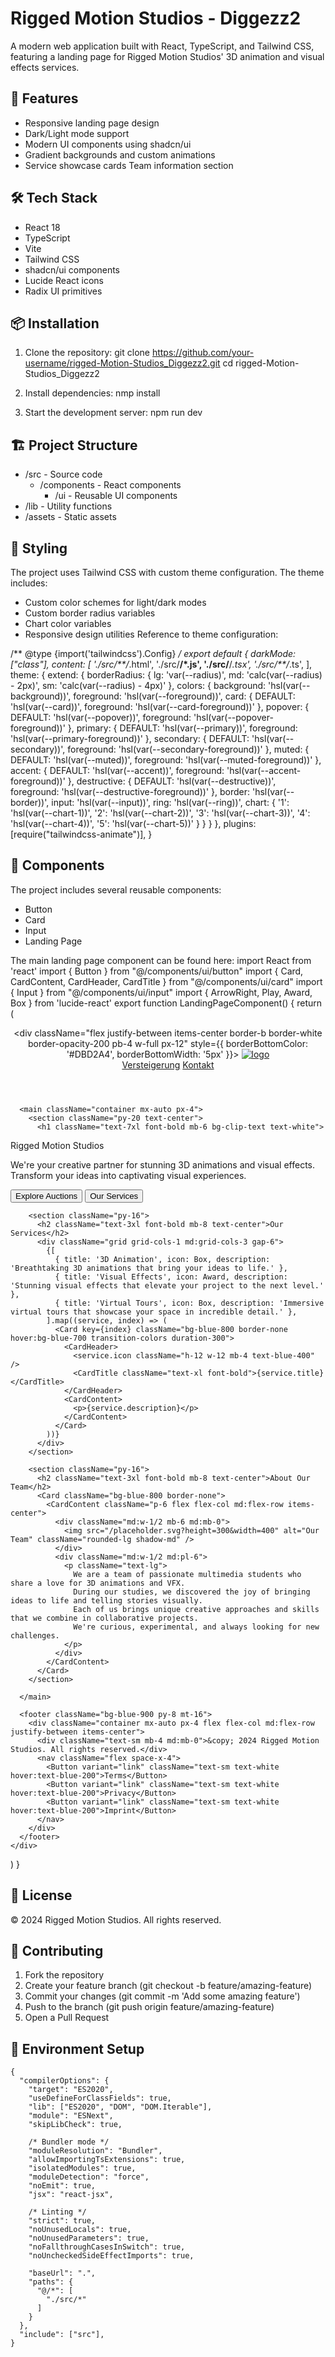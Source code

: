 # Rigged Motion Studios - Diggezz2

A modern web application built with React, TypeScript, and Tailwind CSS, featuring a landing page for Rigged Motion Studios' 3D animation and visual effects services.

## 🚀 Features

- Responsive landing page design
- Dark/Light mode support
- Modern UI components using shadcn/ui
- Gradient backgrounds and custom animations
- Service showcase cards
Team information section

## 🛠️ Tech Stack

- React 18
- TypeScript
- Vite
- Tailwind CSS
- shadcn/ui components
- Lucide React icons
- Radix UI primitives

## 📦 Installation

1. Clone the repository:
git clone <https://github.com/your-username/rigged-Motion-Studios_Diggezz2.git>
cd rigged-Motion-Studios_Diggezz2

2. Install dependencies:
nmp install

3. Start the development server:
npm run dev

## 🏗️ Project Structure

- /src - Source code
  - /components - React components
    - /ui - Reusable UI components
- /lib - Utility functions
- /assets - Static assets

## 🎨 Styling

The project uses Tailwind CSS with custom theme configuration. The theme includes:

- Custom color schemes for light/dark modes
- Custom border radius variables
- Chart color variables
- Responsive design utilities
Reference to theme configuration:

/** @type {import('tailwindcss').Config} */
export default {
    darkMode: ["class"],
    content: [
   './src/**/*.html',
   './src/**/*.js',
   './src/**/*.tsx',
   './src/**/*.ts',
 ],
  theme: {
   extend: {
    borderRadius: {
     lg: 'var(--radius)',
     md: 'calc(var(--radius) - 2px)',
     sm: 'calc(var(--radius) - 4px)'
    },
    colors: {
     background: 'hsl(var(--background))',
     foreground: 'hsl(var(--foreground))',
     card: {
      DEFAULT: 'hsl(var(--card))',
      foreground: 'hsl(var(--card-foreground))'
     },
     popover: {
      DEFAULT: 'hsl(var(--popover))',
      foreground: 'hsl(var(--popover-foreground))'
     },
     primary: {
      DEFAULT: 'hsl(var(--primary))',
      foreground: 'hsl(var(--primary-foreground))'
     },
     secondary: {
      DEFAULT: 'hsl(var(--secondary))',
      foreground: 'hsl(var(--secondary-foreground))'
     },
     muted: {
      DEFAULT: 'hsl(var(--muted))',
      foreground: 'hsl(var(--muted-foreground))'
     },
     accent: {
      DEFAULT: 'hsl(var(--accent))',
      foreground: 'hsl(var(--accent-foreground))'
     },
     destructive: {
      DEFAULT: 'hsl(var(--destructive))',
      foreground: 'hsl(var(--destructive-foreground))'
     },
     border: 'hsl(var(--border))',
     input: 'hsl(var(--input))',
     ring: 'hsl(var(--ring))',
     chart: {
      '1': 'hsl(var(--chart-1))',
      '2': 'hsl(var(--chart-2))',
      '3': 'hsl(var(--chart-3))',
      '4': 'hsl(var(--chart-4))',
      '5': 'hsl(var(--chart-5))'
     }
    }
   }
  },
  plugins: [require("tailwindcss-animate")],
}

## 🧩 Components

The project includes several reusable components:

- Button
- Card
- Input
- Landing Page

The main landing page component can be found here:
import React from 'react'
import { Button } from "@/components/ui/button"
import { Card, CardContent, CardHeader, CardTitle } from "@/components/ui/card"
import { Input } from "@/components/ui/input"
import { ArrowRight, Play, Award, Box } from 'lucide-react'
export function LandingPageComponent() {
  return (
    <div className="min-h-screen bg-gradient-to-r from-[#102532] to-[#DCA8CA] text-white font-sans">
      <header className="container mx-auto py-6 flex justify-between items-center">
        <div className="flex justify-between items-center border-b border-white border-opacity-200 pb-4 w-full px-12"  style={{ borderBottomColor: '#DBD2A4', borderBottomWidth: '5px' }}>
            <a href="#"> <img src="src/assets/Riggedmotion.svg" alt="logo" className="h-8 flex-shrink-0"/> </a>
          <nav className="ml-auto w-1/3 flex justify-end space-x-8 gap-4">
            <a href="#" className="text-white hover:text-gray-300 text-lg font-semibold">Versteigerung</a>
            <a href="#" className="text-white hover:text-gray-300 text-lg font-semibold">Kontakt</a>
          </nav>
        </div>
      </header>

      <main className="container mx-auto px-4">
        <section className="py-20 text-center">
          <h1 className="text-7xl font-bold mb-6 bg-clip-text text-white">
Rigged Motion Studios</h1>
          <p className="text-xl md:text-2xl mb-8 max-w-3xl mx-auto">
            We're your creative partner for stunning 3D animations and visual effects.
            Transform your ideas into captivating visual experiences.
          </p>
          <div className="flex justify-center space-x-4">
            <Button size="lg" className="bg-blue-600 hover:bg-blue-700">
              Explore Auctions <ArrowRight className="ml-2 h-4 w-4" />
            </Button>
            <Button size="lg" variant="outline" className="text-white border-white hover:bg-white hover:text-blue-900">
              Our Services <Play className="ml-2 h-4 w-4" />
            </Button>
          </div>
        </section>

        <section className="py-16">
          <h2 className="text-3xl font-bold mb-8 text-center">Our Services</h2>
          <div className="grid grid-cols-1 md:grid-cols-3 gap-6">
            {[
              { title: '3D Animation', icon: Box, description: 'Breathtaking 3D animations that bring your ideas to life.' },
              { title: 'Visual Effects', icon: Award, description: 'Stunning visual effects that elevate your project to the next level.' },
              { title: 'Virtual Tours', icon: Box, description: 'Immersive virtual tours that showcase your space in incredible detail.' },
            ].map((service, index) => (
              <Card key={index} className="bg-blue-800 border-none hover:bg-blue-700 transition-colors duration-300">
                <CardHeader>
                  <service.icon className="h-12 w-12 mb-4 text-blue-400" />
                  <CardTitle className="text-xl font-bold">{service.title}</CardTitle>
                </CardHeader>
                <CardContent>
                  <p>{service.description}</p>
                </CardContent>
              </Card>
            ))}
          </div>
        </section>

        <section className="py-16">
          <h2 className="text-3xl font-bold mb-8 text-center">About Our Team</h2>
          <Card className="bg-blue-800 border-none">
            <CardContent className="p-6 flex flex-col md:flex-row items-center">
              <div className="md:w-1/2 mb-6 md:mb-0">
                <img src="/placeholder.svg?height=300&width=400" alt="Our Team" className="rounded-lg shadow-md" />
              </div>
              <div className="md:w-1/2 md:pl-6">
                <p className="text-lg">
                  We are a team of passionate multimedia students who share a love for 3D animations and VFX. 
                  During our studies, we discovered the joy of bringing ideas to life and telling stories visually. 
                  Each of us brings unique creative approaches and skills that we combine in collaborative projects. 
                  We're curious, experimental, and always looking for new challenges.
                </p>
              </div>
            </CardContent>
          </Card>
        </section>

      </main>

      <footer className="bg-blue-900 py-8 mt-16">
        <div className="container mx-auto px-4 flex flex-col md:flex-row justify-between items-center">
          <div className="text-sm mb-4 md:mb-0">&copy; 2024 Rigged Motion Studios. All rights reserved.</div>
          <nav className="flex space-x-4">
            <Button variant="link" className="text-sm text-white hover:text-blue-200">Terms</Button>
            <Button variant="link" className="text-sm text-white hover:text-blue-200">Privacy</Button>
            <Button variant="link" className="text-sm text-white hover:text-blue-200">Imprint</Button>
          </nav>
        </div>
      </footer>
    </div>
  )
}

## 📝 License

© 2024 Rigged Motion Studios. All rights reserved.

## 🤝 Contributing

1. Fork the repository
2. Create your feature branch (git checkout -b feature/amazing-feature)
3. Commit your changes (git commit -m 'Add some amazing feature')
4. Push to the branch (git push origin feature/amazing-feature)
5. Open a Pull Request

## 🔧 Environment Setup

```
{
  "compilerOptions": {
    "target": "ES2020",
    "useDefineForClassFields": true,
    "lib": ["ES2020", "DOM", "DOM.Iterable"],
    "module": "ESNext",
    "skipLibCheck": true,

    /* Bundler mode */
    "moduleResolution": "Bundler",
    "allowImportingTsExtensions": true,
    "isolatedModules": true,
    "moduleDetection": "force",
    "noEmit": true,
    "jsx": "react-jsx",

    /* Linting */
    "strict": true,
    "noUnusedLocals": true,
    "noUnusedParameters": true,
    "noFallthroughCasesInSwitch": true,
    "noUncheckedSideEffectImports": true,

    "baseUrl": ".",
    "paths": {
      "@/*": [
        "./src/*"
      ]
    }
  },
  "include": ["src"],
}
```
